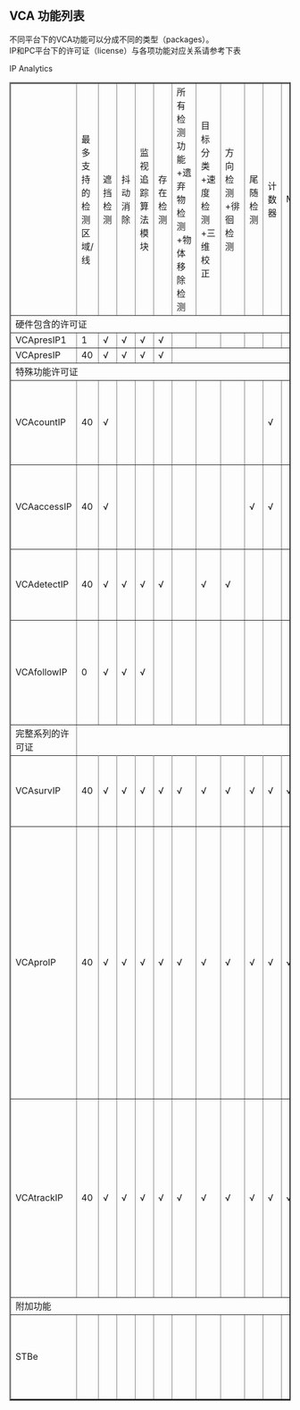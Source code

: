 ## VCA 功能列表

不同平台下的VCA功能可以分成不同的类型（packages）。  
IP和PC平台下的许可证（license）与各项功能对应关系请参考下表



IP Analytics
<table border="2px">
    <tr>
        <td></td>
        <td>最多支持的检测区域/线</td>
        <td>遮挡检测</td>
        <td>抖动消除</td>
        <td>监视追踪算法模块</td>
        <td>存在检测</td>
        <td>所有检测功能+遗弃物检测+物体移除检测</td>
        <td>目标分类+速度检测+三维校正</td>
        <td>方向检测+徘徊检测</td>
        <td>尾随检测</td>
        <td>计数器</td>
        <td>Metadata</td>
        <td>人物追踪算法模块</td>
        <td>过线计数</td>
        <td>球机自动跟踪</td>
        <td>高性能视频实时防抖</td>
        <td>说明</td>
    </tr>
    <tr>
        <td colspan="17">硬件包含的许可证</td>
    </tr>
    <tr>
        <td>VCApresIP1</td><td>1</td><td>√</td><td>√</td><td>√</td><td>√</td></td><td></td><td></td><td></td><td></td><td></td><td></td><td></td><td></td><td></td><td></td><td></td>
    </tr>
    <tr>
        <td>VCApresIP</td><td>40</td><td>√</td><td>√</td><td>√</td><td>√</td>
    </tr>
    <tr>
        <td colspan="17">特殊功能许可证</td>
    </tr>
    <tr>
        <td>VCAcountIP</td><td>40</td><td>√</td><td></td></td><td><td></td><td></td><td></td><td></td><td></td><td>√</td><td></td><td></td><td>√</td><td></td><td></td><td>繁忙地区的双向计数功能</td>
    </tr>
    <tr>
        <td>VCAaccessIP</td><td>40</td><td>√</td><td></td><td></td><td></td><td></td><td></td><td></td><td>√</td><td>√</td><td></td><td></td><td>√</td><td></td><td></td><td>基于检测线的尾随检测功能</td>
    </tr>
    <tr>
        <td>VCAdetectIP</td><td>40</td><td>√</td><td>√</td><td>√</td><td>√</td><td></td><td>√</td><td>√</td><td></td><td></td><td></td><td></td><td></td><td></td><td></td><td>户外监测模块的简化版</td>
    </tr>
    <tr>
        <td>VCAfollowIP</td><td>0</td><td>√</td><td>√</td><td>√</td><td></td><td></td><td></td><td></td><td></td><td></td><td></td><td></td><td></td><td>√</td><td></td><td>自动跟踪（仅auto lay-on模式）</td>
    </tr>
    <tr>
        <td cospan="17">完整系列的许可证</td>
    </tr>
    <tr>
        <td>VCAsurvIP</td><td>40</td><td>√</td><td>√</td><td>√</td><td>√</td><td>√</td><td>√</td><td>√</td><td>√</td><td>√</td><td>√</td><td></td><td></td><td></td><td></td><td>专门为户外监测优化</td>
    </tr>
    <tr>
        <td>VCAproIP</td><td>40</td><td>√</td><td>√</td><td>√</td><td>√</td><td>√</td><td>√</td><td>√</td><td>√</td><td>√</td><td>√</td><td>√</td><td>√</td><td></td><td></td><td>针对人数较多的室内场景优化的人物追踪算法模块，同样包含普通的监视追踪算法模块</td>
    </tr>
    <tr>
        <td>VCAtrackIP</td><td>40</td><td>√</td><td>√</td><td>√</td><td>√</td><td>√</td><td>√</td><td>√</td><td>√</td><td>√</td><td>√</td><td> </td><td> </td><td>√</td><td> </td><td>完整的自动跟踪算法模块，包括自动、手动和VCA lay-on模式</td>
    </tr>
    <tr>
        <td colspan="17">附加功能</td>
    </tr>
    <tr>
        <td>STBe</td><td></td><td></td><td></td><td></td><td></td><td></td><td></td><td></td><td></td><td></td><td></td><td></td><td></td><td>√</td><td></td><td>内嵌式视频实时防抖功能</td>
    </tr>
 	 	 	 	 	 	 	 	 	 	 	 	 	 	 	 	 	 	 

